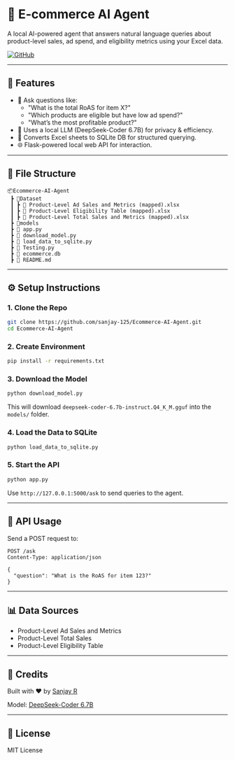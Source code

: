 
# 🛒 E-commerce AI Agent

A local AI-powered agent that answers natural language queries about product-level sales, ad spend, and eligibility metrics using your Excel data.

[![GitHub](https://img.shields.io/badge/Repo-Link-informational?style=flat&logo=github)](https://github.com/sanjay-125/Ecommerce-AI-Agent.git)

---

## 🚀 Features

- 🔎 Ask questions like:
  - "What is the total RoAS for item X?"
  - "Which products are eligible but have low ad spend?"
  - "What’s the most profitable product?"
- 🤖 Uses a local LLM (DeepSeek-Coder 6.7B) for privacy & efficiency.
- 💽 Converts Excel sheets to SQLite DB for structured querying.
- 🌐 Flask-powered local web API for interaction.

---

## 📁 File Structure

```
📦Ecommerce-AI-Agent
 ┣ 📂Dataset
 ┃ ┣ 📄 Product-Level Ad Sales and Metrics (mapped).xlsx
 ┃ ┣ 📄 Product-Level Eligibility Table (mapped).xlsx
 ┃ ┣ 📄 Product-Level Total Sales and Metrics (mapped).xlsx
 ┣ 📂models
 ┣ 📄 app.py
 ┣ 📄 download_model.py
 ┣ 📄 load_data_to_sqlite.py
 ┣ 📄 Testing.py
 ┣ 📄 ecommerce.db
 ┣ 📄 README.md
```

---

## ⚙️ Setup Instructions

### 1. Clone the Repo

```bash
git clone https://github.com/sanjay-125/Ecommerce-AI-Agent.git
cd Ecommerce-AI-Agent
```

### 2. Create Environment

```bash
pip install -r requirements.txt
```

### 3. Download the Model

```bash
python download_model.py
```

This will download `deepseek-coder-6.7b-instruct.Q4_K_M.gguf` into the `models/` folder.

### 4. Load the Data to SQLite

```bash
python load_data_to_sqlite.py
```

### 5. Start the API

```bash
python app.py
```

Use `http://127.0.0.1:5000/ask` to send queries to the agent.

---

## 📌 API Usage

Send a POST request to:

```http
POST /ask
Content-Type: application/json

{
  "question": "What is the RoAS for item 123?"
}
```

---

## 📊 Data Sources

- Product-Level Ad Sales and Metrics
- Product-Level Total Sales
- Product-Level Eligibility Table

---

## 🤝 Credits

Built with ❤️ by [Sanjay R](https://github.com/sanjay-125)

Model: [DeepSeek-Coder 6.7B](https://huggingface.co/deepseek-ai/deepseek-coder-6.7b-instruct)

---

## 📜 License

MIT License
